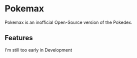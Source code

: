 # Pokemax

Pokemax is an inofficial Open-Source version of the Pokedex.

## Features

I'm still too early in Development
